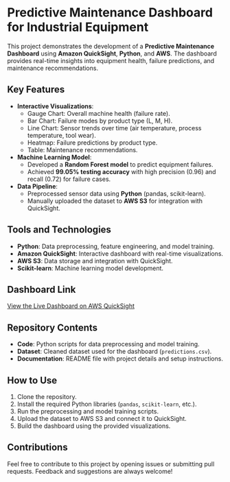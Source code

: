 # Predictive Maintenance Dashboard for Industrial Equipment

This project demonstrates the development of a **Predictive Maintenance Dashboard** using **Amazon QuickSight**, **Python**, and **AWS**. The dashboard provides real-time insights into equipment health, failure predictions, and maintenance recommendations.

## Key Features
- **Interactive Visualizations**:
  - Gauge Chart: Overall machine health (failure rate).
  - Bar Chart: Failure modes by product type (L, M, H).
  - Line Chart: Sensor trends over time (air temperature, process temperature, tool wear).
  - Heatmap: Failure predictions by product type.
  - Table: Maintenance recommendations.
- **Machine Learning Model**:
  - Developed a **Random Forest model** to predict equipment failures.
  - Achieved **99.05% testing accuracy** with high precision (0.96) and recall (0.72) for failure cases.
- **Data Pipeline**:
  - Preprocessed sensor data using **Python** (pandas, scikit-learn).
  - Manually uploaded the dataset to **AWS S3** for integration with QuickSight.

## Tools and Technologies
- **Python**: Data preprocessing, feature engineering, and model training.
- **Amazon QuickSight**: Interactive dashboard with real-time visualizations.
- **AWS S3**: Data storage and integration with QuickSight.
- **Scikit-learn**: Machine learning model development.

## Dashboard Link
[View the Live Dashboard on AWS QuickSight](https://us-east-1.quicksight.aws.amazon.com/sn/dashboards/4274f5ba-a65d-49d2-9c3c-058647ec1dbc/views/b16733f3-e07d-466e-b018-7723ddbcef27?directory_alias=srujan-quicksight)

## Repository Contents
- **Code**: Python scripts for data preprocessing and model training.
- **Dataset**: Cleaned dataset used for the dashboard (`predictions.csv`).
- **Documentation**: README file with project details and setup instructions.

## How to Use
1. Clone the repository.
2. Install the required Python libraries (`pandas`, `scikit-learn`, etc.).
3. Run the preprocessing and model training scripts.
4. Upload the dataset to AWS S3 and connect it to QuickSight.
5. Build the dashboard using the provided visualizations.

## Contributions
Feel free to contribute to this project by opening issues or submitting pull requests. Feedback and suggestions are always welcome!
